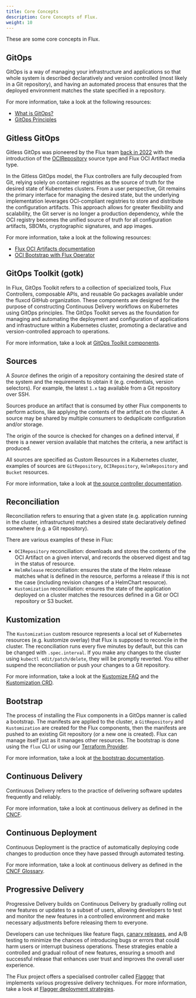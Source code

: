 ```yaml
---
title: Core Concepts
description: Core Concepts of Flux.
weight: 10
---
```


These are some core concepts in Flux.

## GitOps

GitOps is a way of managing your infrastructure and applications so that whole system
is described declaratively and version controlled (most likely in a Git repository),
and having an automated process that ensures that the deployed environment
matches the state specified in a repository.

For more information, take a look at the following resources:

* [What is GitOps?](https://www.gitops.tech/#what-is-gitops)
* [GitOps Principles](https://opengitops.dev/#principles)

## Gitless GitOps

Gitless GitOps was pioneered by the Flux team [back in 2022](https://github.com/fluxcd/flux2/pull/2601)
with the introduction of the [OCIRepository](flux/components/source/ocirepositories/) source type and
Flux OCI Artifact media type.

In the Gitless GitOps model, the Flux controllers are fully decoupled from Git, relying solely on container registries
as the source of truth for the desired state of Kubernetes clusters. From a user perspective, Git remains the primary
interface for managing the desired state, but the underlying implementation leverages OCI-compliant registries
to store and distribute the configuration artifacts.
This approach allows for greater flexibility and scalability, the Git server is no longer a production dependency,
while the OCI registry becomes the unified source of truth for all configuration artifacts, SBOMs,
cryptographic signatures, and app images.

For more information, take a look at the following resources:

* [Flux OCI Artifacts documentation](/flux/cheatsheets/oci-artifacts/)
* [OCI Bootstrap with Flux Operator](/flux/installation/#bootstrap-with-flux-operator)

## GitOps Toolkit (gotk)

In Flux, GitOps Toolkit refers to a collection of specialized tools, Flux Controllers, composable APIs,
and reusable Go packages available under the fluxcd GitHub organization. These components are designed
for the purpose of constructing Continuous Delivery workflows on Kubernetes using GitOps principles.
The GitOps Toolkit serves as the foundation for managing and automating the deployment and configuration
of applications and infrastructure within a Kubernetes cluster, promoting a declarative and version-controlled
approach to operations.

For more information, take a look at [GitOps Toolkit components](/flux/components/).

## Sources

A *Source* defines the origin of a repository containing the desired state of 
the system and the requirements to obtain it (e.g. credentials, version selectors). 
For example, the latest `1.x` tag available from a Git repository over SSH.

Sources produce an artifact that is consumed by other Flux components to perform
actions, like applying the contents of the artifact on the cluster. A source
may be shared by multiple consumers to deduplicate configuration and/or storage.

The origin of the source is checked for changes on a defined interval, if
there is a newer version available that matches the criteria, a new artifact
is produced.

All sources are specified as Custom Resources in a Kubernetes cluster, examples
of sources are `GitRepository`, `OCIRepository`, `HelmRepository` and `Bucket` resources. 

For more information, take a look at
[the source controller documentation](components/source/_index.md).

## Reconciliation

Reconciliation refers to ensuring that a given state (e.g. application running in the cluster, infrastructure)
matches a desired state declaratively defined somewhere (e.g. a Git repository).

There are various examples of these in Flux:

- `OCIRepository` reconciliation: downloads and stores the contents of the OCI Artifact on a given
  interval, and records the observed digest and tag in the status of resource.
- `HelmRelease` reconciliation: ensures the state of the Helm release matches what is defined in the resource,
  performs a release if this is not the case (including revision changes of a HelmChart resource).
- `Kustomization` reconciliation: ensures the state of the application
  deployed on a cluster matches the resources defined in a Git or OCI repository or S3 bucket.

## Kustomization

The `Kustomization` custom resource represents a local set of Kubernetes resources
(e.g. kustomize overlay) that Flux is supposed to reconcile in the cluster.
The reconciliation runs every five minutes by default, but this can be changed with `.spec.interval`.
If you make any changes to the cluster using `kubectl edit/patch/delete`,
they will be promptly reverted. You either suspend the reconciliation or push your changes to a Git repository.

For more information, take a look at the [Kustomize FAQ](faq.md#kustomize-questions)
and the [Kustomization CRD](/flux/components/kustomize/kustomizations/).

## Bootstrap

The process of installing the Flux components in a GitOps manner is called a bootstrap.
The manifests are applied to the cluster, a `GitRepository` and `Kustomization`
are created for the Flux components, then the manifests are pushed to an existing Git repository
(or a new one is created). Flux can manage itself just as it manages other resources.
The bootstrap is done using the `flux` CLI or
using our [Terraform Provider](https://github.com/fluxcd/terraform-provider-flux).

For more information, take a look at [the bootstrap documentation](/flux/installation/bootstrap/).

## Continuous Delivery

Continuous Delivery refers to the practice of delivering software updates frequently and reliably. 

For more information, take a look at continuous delivery as defined in the [CNCF](https://glossary.cncf.io/continuous-delivery/).

## Continuous Deployment

Continuous Deployment is the practice of automatically deploying code changes to production
once they have passed through automated testing. 

For more information, take a look at continuous delivery as defined in the [CNCF Glossary](https://glossary.cncf.io/continuous-delivery/).

## Progressive Delivery

Progressive Delivery builds on Continuous Delivery by gradually rolling out new features or
updates to a subset of users, allowing developers to test and monitor the new features in
a controlled environment and make necessary adjustments before releasing them to everyone.

Developers can use techniques like feature flags, [canary releases](https://glossary.cncf.io/canary-deployment/), and A/B testing
to minimize the chances of introducing bugs or errors that could harm users or interrupt
business operations. These strategies enable a controlled and gradual rollout of new features,
ensuring a smooth and successful release that enhances user trust and improves the overall user experience.

The Flux project offers a specialised controller called [Flagger](https://github.com/fluxcd/flagger) that implements
various progressive delivery techniques.
For more information, take a look at [Flagger deployment strategies](https://fluxcd.io/flagger/usage/deployment-strategies/).
